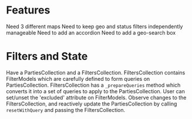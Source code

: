 # Features

Need 3 different maps
Need to keep geo and status filters independently manageable 
Need to add an accordion
Need to add a geo-search box


# Filters and State

Have a PartiesCollection and a FiltersCollection.
FiltersCollection contains FilterModels which are carefully defined to form queries on PartiesCollection.
FiltersCollection has a `_prepareQueries` method which converts it into a set of queries to apply to the PartiesCollection.
User can set/unset the 'excluded' attribute on FilterModels.
Observe changes to the FiltersCollection, and reactively update the PartiesCollection by calling `resetWithQuery` and passing the FiltersCollection.